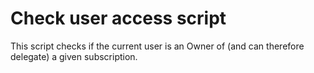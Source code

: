 # Check user access script

This script checks if the current user is an Owner of (and can therefore delegate) a given subscription.